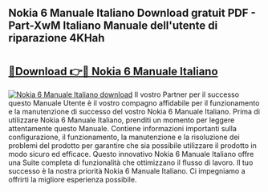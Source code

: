 ## Nokia 6 Manuale Italiano Download gratuit PDF - Part-XwM Italiano Manuale dell'utente di riparazione 4KHah

# <h2><a href="http://dfdvxa3.blite.top/?on=Nokia+6+Manuale+Italiano">🔗Download 👉🔴 Nokia 6 Manuale Italiano</a></h2>

[![Nokia 6 Manuale Italiano download](https://i.imgur.com/lujVjoI.png)](http://dfdvxa3.blite.top/?on=Nokia+6+Manuale+Italiano)
Il vostro Partner per il successo questo Manuale Utente è il vostro compagno affidabile per il funzionamento e la manutenzione di successo del vostro Nokia 6 Manuale Italiano. Prima di utilizzare Nokia 6 Manuale Italiano, prenditi un momento per leggere attentamente questo Manuale. Contiene informazioni importanti sulla configurazione, il funzionamento, la manutenzione e la risoluzione dei problemi del prodotto per garantire che sia possibile utilizzare il prodotto in modo sicuro ed efficace. Questo innovativo Nokia 6 Manuale Italiano offre una Suite completa di funzionalità che ottimizzano il flusso di lavoro. Il tuo successo è la nostra priorità Nokia 6 Manuale Italiano. Ci impegniamo a offrirti la migliore esperienza possibile.
